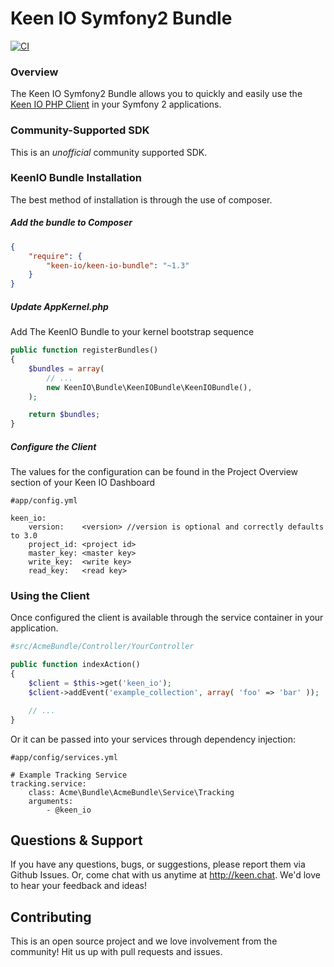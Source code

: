 Keen IO Symfony2 Bundle
=======================

[![CI](https://github.com/keenlabs/KeenClient-PHP-SF2/actions/workflows/ci.yml/badge.svg)](https://github.com/keenlabs/KeenClient-PHP-SF2/actions/workflows/ci.yml)

### Overview

The Keen IO Symfony2 Bundle allows you to quickly and easily use the [Keen IO PHP Client](https://github.com/keenlabs/KeenClient-PHP) in your Symfony 2 applications.

### Community-Supported SDK
This is an _unofficial_ community supported SDK. 

### KeenIO Bundle Installation

The best method of installation is through the use of composer.

##### Add the bundle to Composer

```json
{
    "require": {
        "keen-io/keen-io-bundle": "~1.3"
    }
}
```

##### Update AppKernel.php

Add The KeenIO Bundle to your kernel bootstrap sequence

```php
public function registerBundles()
{
	$bundles = array(
    	// ...
    	new KeenIO\Bundle\KeenIOBundle\KeenIOBundle(),
    );

    return $bundles;
}
```

##### Configure the Client

The values for the configuration can be found in the Project Overview section of your Keen IO Dashboard

```
#app/config.yml

keen_io:
	version:    <version> //version is optional and correctly defaults to 3.0
	project_id: <project id>
	master_key: <master key>
	write_key:  <write key>
	read_key:   <read key>
```

### Using the Client

Once configured the client is available through the service container in your application.

```php
#src/AcmeBundle/Controller/YourController

public function indexAction()
{
    $client = $this->get('keen_io');
    $client->addEvent('example_collection', array( 'foo' => 'bar' ));

    // ...
}
```

Or it can be passed into your services through dependency injection:

```
#app/config/services.yml

# Example Tracking Service
tracking.service:
	class: Acme\Bundle\AcmeBundle\Service\Tracking
    arguments:
    	- @keen_io
```

Questions & Support
-------------------
If you have any questions, bugs, or suggestions, please report them via Github Issues. Or, come chat with us anytime at http://keen.chat. We'd love to hear your feedback and ideas!

Contributing
------------
This is an open source project and we love involvement from the community! Hit us up with pull requests and issues.
